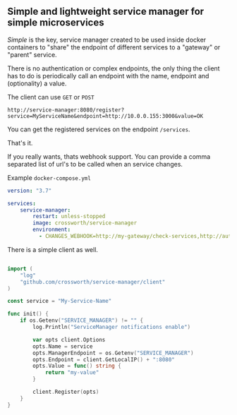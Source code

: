 ## Simple and lightweight service manager for simple microservices

*Simple* is the key, service manager created to be used inside docker containers
to "share" the endpoint of different services to a "gateway" or "parent" service.

There is no authentication or complex endpoints, the only thing the client has to do
is periodically call an endpoint with the name, endpoint and (optionality) a value.


The client can use `GET` or `POST`
```
http://service-manager:8080/register?service=MyServiceName&endpoint=http://10.0.0.155:3000&value=OK
```

You can get the registered services on the endpoint `/services`.

That's it.

If you really wants, thats webhook support.
You can provide a comma separated list of url's to be called when an service changes.


Example `docker-compose.yml`
```yml
version: "3.7"

services:
    service-manager:
        restart: unless-stopped
        image: crossworth/service-manager
        environment:
          - CHANGES_WEBHOOK=http://my-gateway/check-services,http://auth-api:9000/check-services
```


There is a simple client as well.

```go

import (
 	"log"
	"github.com/crossworth/service-manager/client"
)

const service = "My-Service-Name"

func init() {
	if os.Getenv("SERVICE_MANAGER") != "" {
		log.Println("ServiceManager notifications enable")

		var opts client.Options
		opts.Name = service
		opts.ManagerEndpoint = os.Getenv("SERVICE_MANAGER")
		opts.Endpoint = client.GetLocalIP() + ":8080"
		opts.Value = func() string {
			return "my-value"
		}

		client.Register(opts)
	}
}
```